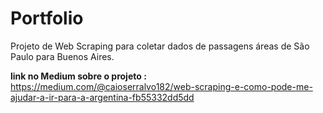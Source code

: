 # Portfolio

<p>Projeto de Web Scraping para coletar dados de passagens áreas de São Paulo para Buenos Aires.</p>

<b>link no Medium sobre o projeto :</b>
https://medium.com/@caioserralvo182/web-scraping-e-como-pode-me-ajudar-a-ir-para-a-argentina-fb55332dd5dd
